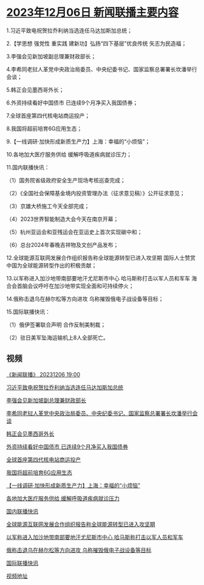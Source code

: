 # [2023年12月06日 新闻联播主要内容](https://tv.cctv.com/lm/xwlb/day/20231206.shtml)

1.习近平致电祝贺拉乔利纳当选连任马达加斯加总统；

2.【学思想 强党性 重实践 建新功】弘扬“四下基层”优良传统 矢志为民造福；

3.李强会见新加坡副总理兼财政部长；

4.李希同老挝人革党中央政治局委员、中央纪委书记、国家监察总署署长坎潘举行会谈；

5.韩正会见墨西哥外长；

6.外资持续看好中国债市 已连续9个月净买入我国债券；

7.全球首座第四代核电站商运投产；

8.我国将超前培育6G应用生态；

9.【一线调研·加快形成新质生产力】上海：幸福的“小烦恼”；

10.各地加大医疗服务供给 缓解呼吸道疾病就诊压力；

11.国内联播快讯：

（1）国务院省级政府安全生产现场考核巡查完成；

（2）《全国社会保障基金境内投资管理办法（征求意见稿）》公开征求意见；

（3）京雄大桥施工今天全部完成；

（4）2023世界智能制造大会今天在南京开幕；

（5）杭州亚运会和亚残运会在亚运史上首次实现碳中和；

（6）总台2024年春晚吉祥物及文创产品发布；

12.全球能源互联网发展合作组织报告称全球能源转型已进入攻坚期 国际人士赞赏中国为全球能源转型作出的积极贡献；

13.以军称进入加沙地带南部要地汗尤尼斯市中心 哈马斯称打击以军人员和军车 海合会首脑会议呼吁在加沙地带实现全面和可持续停火；

14.俄称击退乌在赫尔松等方向进攻 乌称摧毁俄电子战设备等目标；

15.国际联播快讯：

（1）俄伊签署联合声明 合作反制美制裁；

（2）驻日美军坠海运输机上8人全部死亡。

## 视频

[《新闻联播》 20231206 19:00](https://tv.cctv.com/2023/12/06/VIDE3LWBbEn2nnmB3MMM9s0J231206.shtml)

[习近平致电祝贺拉乔利纳当选连任马达加斯加总统](https://tv.cctv.com/2023/12/06/VIDEQyckAcgMLzHlCrCjkdao231206.shtml)

[李强会见新加坡副总理兼财政部长](https://tv.cctv.com/2023/12/06/VIDE0pss9Q6BnnlARzF09V6C231206.shtml)

[李希同老挝人革党中央政治局委员、中央纪委书记、国家监察总署署长坎潘举行会谈](https://tv.cctv.com/2023/12/06/VIDEgGEeLPXUKfkrENNByq3D231206.shtml)

[韩正会见墨西哥外长](https://tv.cctv.com/2023/12/06/VIDE5KORvXgaJdfRNL2xUjDb231206.shtml)

[外资持续看好中国债市 已连续9个月净买入我国债券](https://tv.cctv.com/2023/12/06/VIDERyqO1IRLl5iEpiAzIpXV231206.shtml)

[全球首座第四代核电站商运投产](https://tv.cctv.com/2023/12/06/VIDEgoAOiOPZ7HoobconF38v231206.shtml)

[我国将超前培育6G应用生态](https://tv.cctv.com/2023/12/06/VIDEuDcbr55oLgNHN5OgjgLW231206.shtml)

[【一线调研·加快形成新质生产力】上海：幸福的“小烦恼”](https://tv.cctv.com/2023/12/06/VIDErKeXssYDnq7WpHyYzTke231206.shtml)

[各地加大医疗服务供给 缓解呼吸道疾病就诊压力](https://tv.cctv.com/2023/12/06/VIDEnvejyromrYBEnMvOrYVy231206.shtml)

[国内联播快讯](https://tv.cctv.com/2023/12/06/VIDEOKGihTvpB2UCoQFYUnTK231206.shtml)

[全球能源互联网发展合作组织报告称全球能源转型已进入攻坚期](https://tv.cctv.com/2023/12/06/VIDE6KtMIVGFDKfkhtDg5Up5231206.shtml)

[以军称进入加沙地带南部要地汗尤尼斯市中心 哈马斯称打击以军人员和军车](https://tv.cctv.com/2023/12/06/VIDE85MMBBiHNkRsTNMuYOxv231206.shtml)

[俄称击退乌在赫尔松等方向进攻 乌称摧毁俄电子战设备等目标](https://tv.cctv.com/2023/12/06/VIDEGCuP54GU8dov7SCgW6uV231206.shtml)

[国际联播快讯](https://tv.cctv.com/2023/12/06/VIDERKuWyNAmH7K1XnwtQCSK231206.shtml)

[视频地址](https://tv.cctv.com/lm/xwlb/day/20231206.shtml) 

